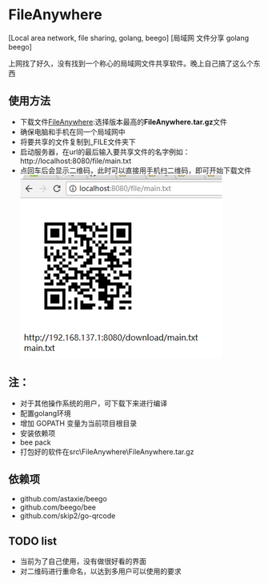 # FileAnywhere

[Local area network, file sharing, golang, beego]
[局域网 文件分享 golang beego]

上网找了好久，没有找到一个称心的局域网文件共享软件。晚上自己搞了这么个东西

## 使用方法
* 下载文件[FileAnywhere](https://github.com/ExFly/FileAnywhere/releases):选择版本最高的**FileAnywhere.tar.gz**文件
* 确保电脑和手机在同一个局域网中
* 将要共享的文件复制到_FILE文件夹下
* 启动服务器，在url的最后输入要共享文件的名字例如：http://localhost:8080/file/main.txt
* 点回车后会显示二维码，此时可以直接用手机扫二维码，即可开始下载文件
![实例](example.png)

## 注：
* 对于其他操作系统的用户，可下载下来进行编译
* 配置golang环境
* 增加 GOPATH 变量为当前项目根目录
* 安装依赖项
* bee pack
* 打包好的软件在src\FileAnywhere\FileAnywhere.tar.gz

## 依赖项
* github.com/astaxie/beego
* github.com/beego/bee
* github.com/skip2/go-qrcode

## TODO list
* 当前为了自己使用，没有做很好看的界面
* 对二维码进行重命名，以达到多用户可以使用的要求
